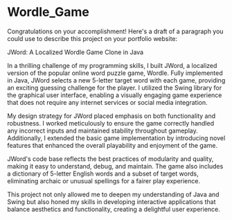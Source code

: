 # Wordle_Game

Congratulations on your accomplishment! Here's a draft of a paragraph you could use to describe this project on your portfolio website:

JWord: A Localized Wordle Game Clone in Java

In a thrilling challenge of my programming skills, I built JWord, a localized version of the popular online word puzzle game, Wordle. Fully implemented in Java, JWord selects a new 5-letter target word with each game, providing an exciting guessing challenge for the player. I utilized the Swing library for the graphical user interface, enabling a visually engaging game experience that does not require any internet services or social media integration.

My design strategy for JWord placed emphasis on both functionality and robustness. I worked meticulously to ensure the game correctly handled any incorrect inputs and maintained stability throughout gameplay. Additionally, I extended the basic game implementation by introducing novel features that enhanced the overall playability and enjoyment of the game.

JWord's code base reflects the best practices of modularity and quality, making it easy to understand, debug, and maintain. The game also includes a dictionary of 5-letter English words and a subset of target words, eliminating archaic or unusual spellings for a fairer play experience.

This project not only allowed me to deepen my understanding of Java and Swing but also honed my skills in developing interactive applications that balance aesthetics and functionality, creating a delightful user experience.
